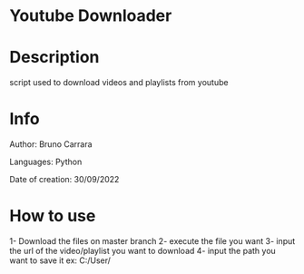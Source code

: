 # Youtube Downloader
# Description
script used to download videos and playlists from youtube

# Info
Author: Bruno Carrara

Languages: Python

Date of creation: 30/09/2022

# How to use
1- Download the files on master branch
2- execute the file you want
3- input the url of the video/playlist you want to download
4- input the path you want to save it ex: C:/User/
